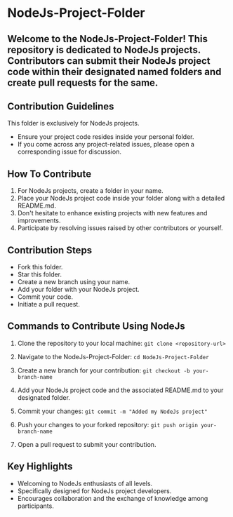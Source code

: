 # NodeJs-Project-Folder
## Welcome to the NodeJs-Project-Folder! This repository is dedicated to NodeJs projects. Contributors can submit their NodeJs project code within their designated named folders and create pull requests for the same.
## Contribution Guidelines
This folder is exclusively for NodeJs projects.
- Ensure your project code resides inside your personal folder.
- If you come across any project-related issues, please open a corresponding issue for discussion.
## How To Contribute
1. For NodeJs projects, create a folder in your name.
2. Place your NodeJs project code inside your folder along with a detailed README.md.
3. Don't hesitate to enhance existing projects with new features and improvements.
4. Participate by resolving issues raised by other contributors or yourself.
## Contribution Steps
- Fork this folder.
- Star this folder.
- Create a new branch using your name.
- Add your folder with your NodeJs project.
- Commit your code.
- Initiate a pull request.
## Commands to Contribute Using NodeJs
1. Clone the repository to your local machine:
``git clone <repository-url>``

2. Navigate to the NodeJs-Project-Folder:
``cd NodeJs-Project-Folder``

3. Create a new branch for your contribution:
``git checkout -b your-branch-name``

4. Add your NodeJs project code and the associated README.md to your designated folder.

5. Commit your changes:
``git commit -m "Added my NodeJs project"``

6. Push your changes to your forked repository:
``git push origin your-branch-name``

7. Open a pull request to submit your contribution.

## Key Highlights
- Welcoming to NodeJs enthusiasts of all levels.
- Specifically designed for NodeJs project developers.
- Encourages collaboration and the exchange of knowledge among participants.
